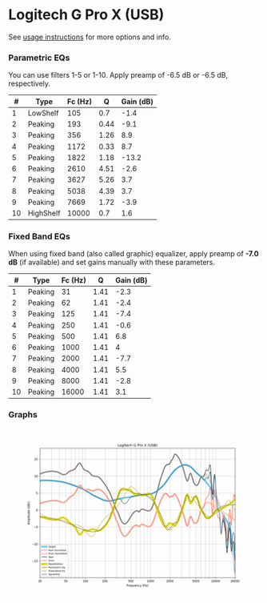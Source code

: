 # Logitech G Pro X (USB)
See [usage instructions](https://github.com/jaakkopasanen/AutoEq#usage) for more options and info.

### Parametric EQs
You can use filters 1-5 or 1-10. Apply preamp of -6.5 dB or -6.5 dB, respectively.

|   # | Type      |   Fc (Hz) |    Q |   Gain (dB) |
|-----|-----------|-----------|------|-------------|
|   1 | LowShelf  |       105 | 0.7  |        -1.4 |
|   2 | Peaking   |       193 | 0.44 |        -9.1 |
|   3 | Peaking   |       356 | 1.26 |         8.9 |
|   4 | Peaking   |      1172 | 0.33 |         8.7 |
|   5 | Peaking   |      1822 | 1.18 |       -13.2 |
|   6 | Peaking   |      2610 | 4.51 |        -2.6 |
|   7 | Peaking   |      3627 | 5.26 |         3.7 |
|   8 | Peaking   |      5038 | 4.39 |         3.7 |
|   9 | Peaking   |      7669 | 1.72 |        -3.9 |
|  10 | HighShelf |     10000 | 0.7  |         1.6 |

### Fixed Band EQs
When using fixed band (also called graphic) equalizer, apply preamp of **-7.0 dB** (if available) and set gains manually with these parameters.

|   # | Type    |   Fc (Hz) |    Q |   Gain (dB) |
|-----|---------|-----------|------|-------------|
|   1 | Peaking |        31 | 1.41 |        -2.3 |
|   2 | Peaking |        62 | 1.41 |        -2.4 |
|   3 | Peaking |       125 | 1.41 |        -7.4 |
|   4 | Peaking |       250 | 1.41 |        -0.6 |
|   5 | Peaking |       500 | 1.41 |         6.8 |
|   6 | Peaking |      1000 | 1.41 |         4   |
|   7 | Peaking |      2000 | 1.41 |        -7.7 |
|   8 | Peaking |      4000 | 1.41 |         5.5 |
|   9 | Peaking |      8000 | 1.41 |        -2.8 |
|  10 | Peaking |     16000 | 1.41 |         3.1 |

### Graphs
![](./Logitech%20G%20Pro%20X%20(USB).png)
